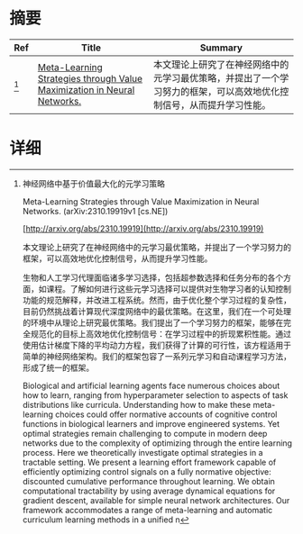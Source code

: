 # 摘要

| Ref | Title | Summary |
| --- | --- | --- |
| [^1] | [Meta-Learning Strategies through Value Maximization in Neural Networks.](http://arxiv.org/abs/2310.19919) | 本文理论上研究了在神经网络中的元学习最优策略，并提出了一个学习努力的框架，可以高效地优化控制信号，从而提升学习性能。 |

# 详细

[^1]: 神经网络中基于价值最大化的元学习策略

    Meta-Learning Strategies through Value Maximization in Neural Networks. (arXiv:2310.19919v1 [cs.NE])

    [http://arxiv.org/abs/2310.19919](http://arxiv.org/abs/2310.19919)

    本文理论上研究了在神经网络中的元学习最优策略，并提出了一个学习努力的框架，可以高效地优化控制信号，从而提升学习性能。

    

    生物和人工学习代理面临诸多学习选择，包括超参数选择和任务分布的各个方面，如课程。了解如何进行这些元学习选择可以提供对生物学习者的认知控制功能的规范解释，并改进工程系统。然而，由于优化整个学习过程的复杂性，目前仍然挑战着计算现代深度网络中的最优策略。在这里，我们在一个可处理的环境中从理论上研究最优策略。我们提出了一个学习努力的框架，能够在完全规范化的目标上高效地优化控制信号：在学习过程中的折现累积性能。通过使用估计梯度下降的平均动力方程，我们获得了计算的可行性，该方程适用于简单的神经网络架构。我们的框架包容了一系列元学习和自动课程学习方法，形成了统一的框架。

    Biological and artificial learning agents face numerous choices about how to learn, ranging from hyperparameter selection to aspects of task distributions like curricula. Understanding how to make these meta-learning choices could offer normative accounts of cognitive control functions in biological learners and improve engineered systems. Yet optimal strategies remain challenging to compute in modern deep networks due to the complexity of optimizing through the entire learning process. Here we theoretically investigate optimal strategies in a tractable setting. We present a learning effort framework capable of efficiently optimizing control signals on a fully normative objective: discounted cumulative performance throughout learning. We obtain computational tractability by using average dynamical equations for gradient descent, available for simple neural network architectures. Our framework accommodates a range of meta-learning and automatic curriculum learning methods in a unified n
    

